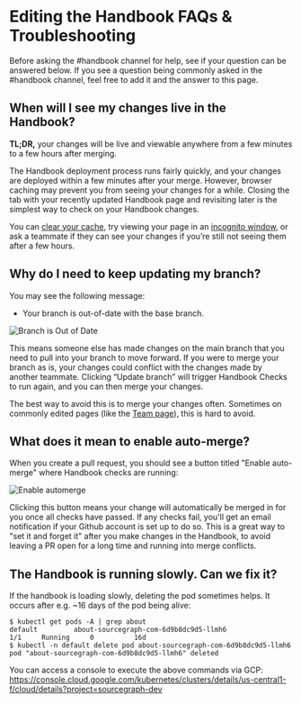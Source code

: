 # Editing the Handbook FAQs & Troubleshooting

Before asking the #handbook channel for help, see if your question can be answered below. If you see a question being commonly asked in the #handbook channel, feel free to add it and the answer to this page.

## When will I see my changes live in the Handbook?

**TL;DR,** your changes will be live and viewable anywhere from a few minutes to a few hours after merging.

The Handbook deployment process runs fairly quickly, and your changes are deployed within a few minutes after your merge. However, browser caching may prevent you from seeing your changes for a while. Closing the tab with your recently updated Handbook page and revisiting later is the simplest way to check on your Handbook changes.

You can [clear your cache](https://support.google.com/accounts/answer/32050?hl=en&co=GENIE.Platform%3DDesktop), try viewing your page in an [incognito window](https://support.google.com/chrome/answer/95464?hl=en&co=GENIE.Platform%3DDesktop), or ask a teammate if they can see your changes if you’re still not seeing them after a few hours.

## Why do I need to keep updating my branch?

You may see the following message:

- Your branch is out-of-date with the base branch.

![Branch is Out of Date](https://storage.googleapis.com/sourcegraph-assets/branch-out-of-date.png)

This means someone else has made changes on the main branch that you need to pull into your branch to move forward. If you were to merge your branch as is, your changes could conflict with the changes made by another teammate. Clicking “Update branch” will trigger Handbook Checks to run again, and you can then merge your changes.

The best way to avoid this is to merge your changes often. Sometimes on commonly edited pages (like the [Team page](../../team/index.md)), this is hard to avoid.

## What does it mean to enable auto-merge?

When you create a pull request, you should see a button titled "Enable auto-merge" where Handbook checks are running:

![Enable automerge](https://storage.googleapis.com/sourcegraph-assets/handbook/enable%20auto%20merge.png)

Clicking this button means your change will automatically be merged in for you once all checks have passed. If any checks fail, you'll get an email notification if your Github account is set up to do so. This is a great way to "set it and forget it" after you make changes in the Handbook, to avoid leaving a PR open for a long time and running into merge conflicts.

## The Handbook is running slowly. Can we fix it?

If the handbook is loading slowly, deleting the pod sometimes helps. It occurs after e.g. ~16 days of the pod being alive:

```
$ kubectl get pods -A | grep about
default         about-sourcegraph-com-6d9b8dc9d5-llmh6                      1/1     Running     0          16d
$ kubectl -n default delete pod about-sourcegraph-com-6d9b8dc9d5-llmh6
pod "about-sourcegraph-com-6d9b8dc9d5-llmh6" deleted
```

You can access a console to execute the above commands via GCP: https://console.cloud.google.com/kubernetes/clusters/details/us-central1-f/cloud/details?project=sourcegraph-dev

